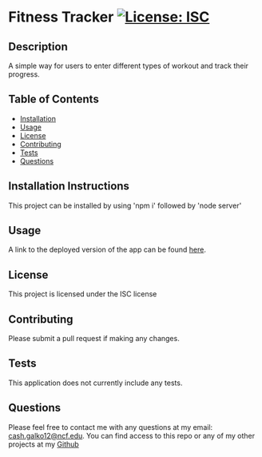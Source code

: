 # Fitness Tracker [![License: ISC](https://img.shields.io/badge/License-ISC-blue.svg)](https://opensource.org/licenses/ISC)
## Description
A simple way for users to enter different types of workout and track their progress.
## Table of Contents
* [Installation](#installation)
* [Usage](#usage)
* [License](#license)
* [Contributing](#contributing)
* [Tests](#tests)
* [Questions](#questions)
## Installation Instructions
 This project can be installed by using 'npm i' followed by 'node server'
 ## Usage
A link to the deployed version of the app can be found [here](https://drive.google.com/file/d/1gO6cN63X5v3T12mybTbQiNZwGGG9fqVw/view).
## License
 This project is licensed under the ISC license
## Contributing
Please submit a pull request if making any changes.
## Tests
This application does not currently include any tests.
## Questions
Please feel free to contact me with any questions at my email: cash.galko12@ncf.edu. You can find access to this repo or any of my other projects at my [Github](https://github.com/CashGalko) 